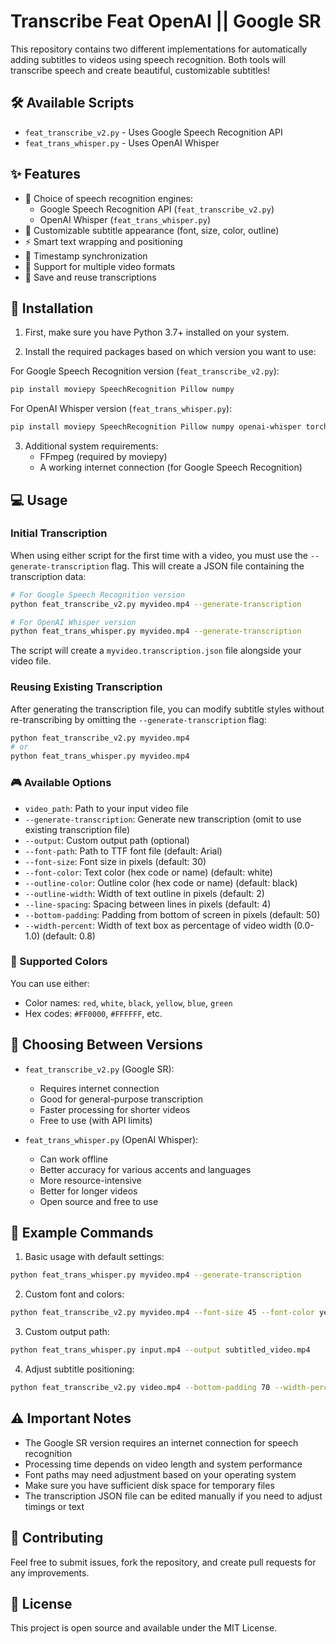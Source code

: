 
# Transcribe Feat OpenAI || Google SR

This repository contains two different implementations for automatically adding subtitles to videos using speech recognition. Both tools will transcribe speech and create beautiful, customizable subtitles!

## 🛠️ Available Scripts
- `feat_transcribe_v2.py` - Uses Google Speech Recognition API  
- `feat_trans_whisper.py` - Uses OpenAI Whisper

## ✨ Features

- 🎯 Choice of speech recognition engines:
  - Google Speech Recognition API (`feat_transcribe_v2.py`)
  - OpenAI Whisper (`feat_trans_whisper.py`)
- 🎨 Customizable subtitle appearance (font, size, color, outline)
- ⚡ Smart text wrapping and positioning
- 🔄 Timestamp synchronization
- 📱 Support for multiple video formats
- 💾 Save and reuse transcriptions

## 🚀 Installation

1. First, make sure you have Python 3.7+ installed on your system.

2. Install the required packages based on which version you want to use:

For Google Speech Recognition version (`feat_transcribe_v2.py`):
```bash
pip install moviepy SpeechRecognition Pillow numpy
```

For OpenAI Whisper version (`feat_trans_whisper.py`):
```bash
pip install moviepy SpeechRecognition Pillow numpy openai-whisper torch
```

3. Additional system requirements:
   - FFmpeg (required by moviepy)
   - A working internet connection (for Google Speech Recognition)

## 💻 Usage

### Initial Transcription
When using either script for the first time with a video, you must use the `--generate-transcription` flag. This will create a JSON file containing the transcription data:

```bash
# For Google Speech Recognition version
python feat_transcribe_v2.py myvideo.mp4 --generate-transcription

# For OpenAI Whisper version
python feat_trans_whisper.py myvideo.mp4 --generate-transcription
```

The script will create a `myvideo.transcription.json` file alongside your video file.

### Reusing Existing Transcription
After generating the transcription file, you can modify subtitle styles without re-transcribing by omitting the `--generate-transcription` flag:

```bash
python feat_transcribe_v2.py myvideo.mp4
# or
python feat_trans_whisper.py myvideo.mp4
```

### 🎮 Available Options

- `video_path`: Path to your input video file
- `--generate-transcription`: Generate new transcription (omit to use existing transcription file)
- `--output`: Custom output path (optional)
- `--font-path`: Path to TTF font file (default: Arial)
- `--font-size`: Font size in pixels (default: 30)
- `--font-color`: Text color (hex code or name) (default: white)
- `--outline-color`: Outline color (hex code or name) (default: black)
- `--outline-width`: Width of text outline in pixels (default: 2)
- `--line-spacing`: Spacing between lines in pixels (default: 4)
- `--bottom-padding`: Padding from bottom of screen in pixels (default: 50)
- `--width-percent`: Width of text box as percentage of video width (0.0-1.0) (default: 0.8)

### 🎨 Supported Colors

You can use either:
- Color names: `red`, `white`, `black`, `yellow`, `blue`, `green`
- Hex codes: `#FF0000`, `#FFFFFF`, etc.

## 🤔 Choosing Between Versions

- `feat_transcribe_v2.py` (Google SR):
  - Requires internet connection
  - Good for general-purpose transcription
  - Faster processing for shorter videos
  - Free to use (with API limits)

- `feat_trans_whisper.py` (OpenAI Whisper):
  - Can work offline
  - Better accuracy for various accents and languages
  - More resource-intensive
  - Better for longer videos
  - Open source and free to use

## 📝 Example Commands

1. Basic usage with default settings:
```bash
python feat_trans_whisper.py myvideo.mp4 --generate-transcription
```

2. Custom font and colors:
```bash
python feat_transcribe_v2.py myvideo.mp4 --font-size 45 --font-color yellow --outline-color black --outline-width 3
```

3. Custom output path:
```bash
python feat_trans_whisper.py input.mp4 --output subtitled_video.mp4
```

4. Adjust subtitle positioning:
```bash
python feat_transcribe_v2.py video.mp4 --bottom-padding 70 --width-percent 0.7
```

## ⚠️ Important Notes

- The Google SR version requires an internet connection for speech recognition
- Processing time depends on video length and system performance
- Font paths may need adjustment based on your operating system
- Make sure you have sufficient disk space for temporary files
- The transcription JSON file can be edited manually if you need to adjust timings or text

## 🤝 Contributing

Feel free to submit issues, fork the repository, and create pull requests for any improvements.

## 📄 License

This project is open source and available under the MIT License.
